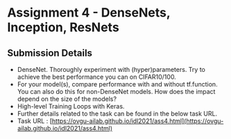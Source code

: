# Assignment 4 - DenseNets, Inception, ResNets
## Submission Details
* DenseNet. Thoroughly experiment with (hyper)parameters. Try to achieve the best performance you can on CIFAR10/100.
* For your model(s), compare performance with and without tf.function. You can also do this for non-DenseNet models. How does the impact depend on the size of the models?
* High-level Training Loops with Keras.
* Further details related to the task can be found in the below task URL.
* Task URL : [https://ovgu-ailab.github.io/idl2021/ass4.html](https://ovgu-ailab.github.io/idl2021/ass4.html)